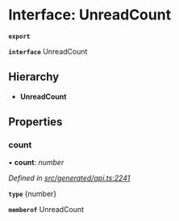 # Interface: UnreadCount

**`export`** 

**`interface`** UnreadCount

## Hierarchy

* **UnreadCount**

## Properties

###  count

• **count**: *number*

*Defined in [src/generated/api.ts:2241](https://github.com/mailslurp/mailslurp-client-ts-js/blob/507ad2d/src/generated/api.ts#L2241)*

**`type`** {number}

**`memberof`** UnreadCount
